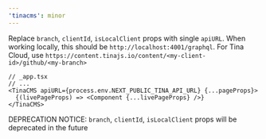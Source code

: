 ```yaml
---
'tinacms': minor
---
```


Replace `branch`, `clientId`, `isLocalClient` props with single `apiURL`. When working locally, this should be `http://localhost:4001/graphql`. For Tina Cloud, use `https://content.tinajs.io/content/<my-client-id>/github/<my-branch>`

```tsx
// _app.tsx
// ...
<TinaCMS apiURL={process.env.NEXT_PUBLIC_TINA_API_URL} {...pageProps}>
  {(livePageProps) => <Component {...livePageProps} />}
</TinaCMS>
```

DEPRECATION NOTICE: `branch`, `clientId`, `isLocalClient` props will be deprecated in the future
